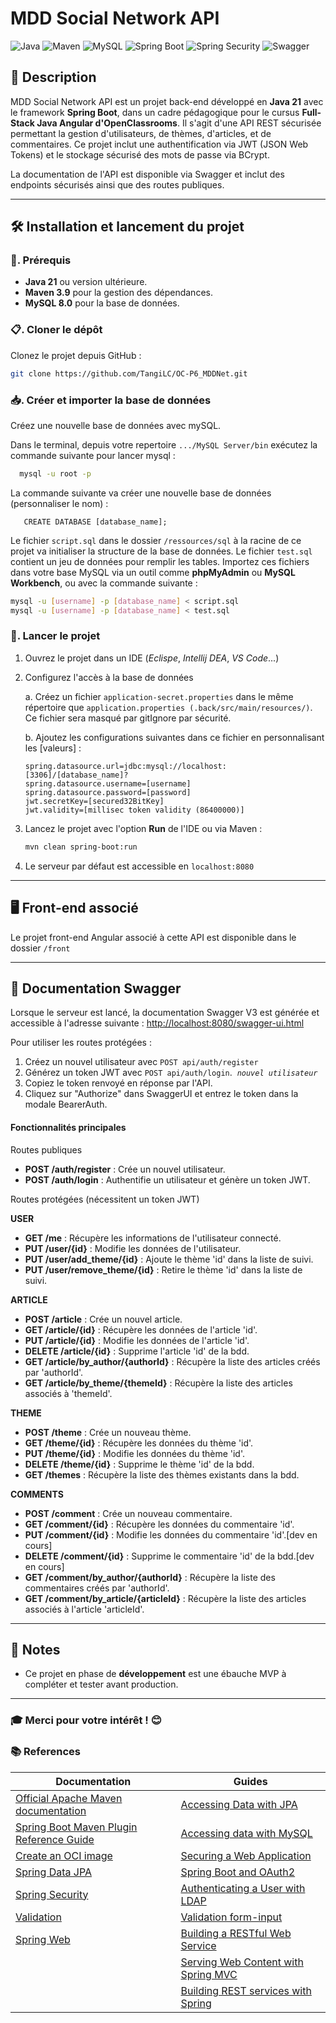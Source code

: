 
# MDD Social Network API 

![Java](https://img.shields.io/badge/Java-21-%23ED8B00?style=&logo=openjdk&logoColor=orange)
![Maven](https://img.shields.io/badge/Maven-3.9.9-%23C71A36?style=&logo=apachemaven&logoColor=red)
![MySQL](https://img.shields.io/badge/MySQL-8.0-%234479A1?style=&logo=mysql&logoColor=blue)
![Spring Boot](https://img.shields.io/badge/Spring%20Boot-3.4.0-%236DB33F?style=&logo=springboot&logoColor=green)
![Spring Security](https://img.shields.io/badge/Spring%20Security-6.4.0-%236DB33F?style=&logo=spring&logoColor=green)
![Swagger](https://img.shields.io/badge/Swagger%20UI-V3-%2385EA2D?style=&logo=swagger&logoColor=green)

## 📝 Description

MDD Social Network API est un projet back-end développé en **Java 21** avec le framework **Spring Boot**, dans un cadre pédagogique pour le cursus **Full-Stack Java Angular d'OpenClassrooms**. Il s'agit d'une API REST sécurisée permettant la gestion d'utilisateurs, de thèmes, d'articles, et de commentaires. Ce projet inclut une authentification via JWT (JSON Web Tokens) et le stockage sécurisé des mots de passe via BCrypt.

La documentation de l'API est disponible via Swagger et inclut des endpoints sécurisés ainsi que des routes publiques.

---

## 🛠️ Installation et lancement du projet

### 🔧. Prérequis
- **Java 21** ou version ultérieure.
- **Maven 3.9** pour la gestion des dépendances.
- **MySQL 8.0** pour la base de données.

### 📋. Cloner le dépôt
Clonez le projet depuis GitHub :
```bash
git clone https://github.com/TangiLC/OC-P6_MDDNet.git
```

### 📥. Créer et importer la base de données
Créez une nouvelle base de données avec mySQL.

Dans le terminal, depuis votre repertoire `.../MySQL Server/bin` exécutez la commande suivante pour lancer mysql :
 ```bash
   mysql -u root -p
```

La commande suivante va créer une nouvelle base de données (personnaliser le nom) :
```mysql
   CREATE DATABASE [database_name];
```

Le fichier `script.sql` dans le dossier `/ressources/sql` à la racine de ce projet va initialiser la structure de la base de données. Le fichier `test.sql` contient un jeu de données pour remplir les tables. Importez ces fichiers dans votre base MySQL via un outil comme **phpMyAdmin** ou **MySQL Workbench**, ou avec la commande suivante :
```bash
mysql -u [username] -p [database_name] < script.sql
mysql -u [username] -p [database_name] < test.sql
```


### 🚀. Lancer le projet
1. Ouvrez le projet dans un IDE (*Eclispe*, *Intellij DEA*, *VS Code*...)

2. Configurez l'accès à la base de données

    a. Créez un fichier `application-secret.properties` dans le même répertoire que `application.properties (.back/src/main/resources/)`. Ce fichier sera masqué par gitIgnore par sécurité.

    b. Ajoutez les configurations suivantes dans ce fichier en personnalisant les [valeurs]  :
   ```
   spring.datasource.url=jdbc:mysql://localhost:[3306]/[database_name]?
   spring.datasource.username=[username]
   spring.datasource.password=[password]
   jwt.secretKey=[secured32BitKey]
   jwt.validity=[millisec token validity (86400000)]
   ```

3. Lancez le projet avec l'option **Run** de l'IDE ou via Maven :
   ```bash
   mvn clean spring-boot:run
   ```


4. Le serveur par défaut est accessible en `localhost:8080`

---

## 🖥️ Front-end associé

Le projet front-end Angular associé à cette API est disponible dans le dossier `/front`

---

## 📖 Documentation Swagger 

Lorsque le serveur est lancé, la documentation Swagger V3 est générée et accessible à l'adresse suivante :
[http://localhost:8080/swagger-ui.html](http://localhost:8080/swagger-ui.html)

Pour utiliser les routes protégées :
1. Créez un nouvel utilisateur avec `POST api/auth/register`
2. Générez un token JWT avec `POST api/auth/login`. &nbsp;*`nouvel utilisateur`*
2. Copiez le token renvoyé en réponse par l'API.
3. Cliquez sur "Authorize" dans SwaggerUI et entrez le token dans la modale BearerAuth.

#### Fonctionnalités principales

Routes publiques
- **POST /auth/register** : Crée un nouvel utilisateur.
- **POST /auth/login** : Authentifie un utilisateur et génère un token JWT.

Routes protégées (nécessitent un token JWT)

**USER**
- **GET /me** : Récupère les informations de l'utilisateur connecté.
- **PUT /user/{id}** : Modifie les données de l'utilisateur.
- **PUT /user/add_theme/{id}** : Ajoute le thème 'id' dans la liste de suivi.
- **PUT /user/remove_theme/{id}** : Retire le thème 'id' dans la liste de suivi.

**ARTICLE**
- **POST /article** : Crée un nouvel article.
- **GET /article/{id}** : Récupère les données de l'article 'id'.
- **PUT /article/{id}** : Modifie les données de l'article 'id'.
- **DELETE /article/{id}** : Supprime l'article 'id' de la bdd.
- **GET /article/by_author/{authorId}** : Récupère la liste des articles créés par 'authorId'.
- **GET /article/by_theme/{themeId}** : Récupère la liste des articles associés à 'themeId'.

**THEME**
- **POST /theme** : Crée un nouveau thème.
- **GET /theme/{id}** : Récupère les données du thème 'id'.
- **PUT /theme/{id}** : Modifie les données du thème 'id'.
- **DELETE /theme/{id}** : Supprime le thème 'id' de la bdd.
- **GET /themes** : Récupère la liste des thèmes existants dans la bdd.

**COMMENTS**
- **POST /comment** : Crée un nouveau commentaire.
- **GET /comment/{id}** : Récupère les données du commentaire 'id'.
- **PUT /comment/{id}** : Modifie les données du commentaire 'id'.[dev en cours]
- **DELETE /comment/{id}** : Supprime le commentaire 'id' de la bdd.[dev en cours]
- **GET /comment/by_author/{authorId}** : Récupère la liste des commentaires créés par 'authorId'.
- **GET /comment/by_article/{articleId}** : Récupère la liste des articles associés à l'article 'articleId'.


---

## 📣 Notes

- Ce projet en phase de **développement** est une ébauche MVP à compléter et tester avant production.

---

### 🎓 Merci pour votre intérêt ! 😊


### 📚 References

| Documentation | Guides |
|-----------------------|-----------------------|
| [Official Apache Maven documentation](https://maven.apache.org/guides/index.html) | [Accessing Data with JPA](https://spring.io/guides/gs/accessing-data-jpa/) |
| [Spring Boot Maven Plugin Reference Guide](https://docs.spring.io/spring-boot/3.4.0/maven-plugin) | [Accessing data with MySQL](https://spring.io/guides/gs/accessing-data-mysql/) |
| [Create an OCI image](https://docs.spring.io/spring-boot/3.4.0/maven-plugin/build-image.html) | [Securing a Web Application](https://spring.io/guides/gs/securing-web/) |
| [Spring Data JPA](https://docs.spring.io/spring-boot/3.4.0/reference/data/sql.html#data.sql.jpa-and-spring-data) | [Spring Boot and OAuth2](https://spring.io/guides/tutorials/spring-boot-oauth2/) |
| [Spring Security](https://docs.spring.io/spring-boot/3.4.0/reference/web/spring-security.html) | [Authenticating a User with LDAP](https://spring.io/guides/gs/authenticating-ldap/) |
| [Validation](https://docs.spring.io/spring-boot/3.4.0/reference/io/validation.html) | [Validation form-input](https://spring.io/guides/gs/validating-form-input/) |
| [Spring Web](https://docs.spring.io/spring-boot/3.4.0/reference/web/servlet.html) | [Building a RESTful Web Service](https://spring.io/guides/gs/rest-service/)|
| | [Serving Web Content with Spring MVC](https://spring.io/guides/gs/serving-web-content/) |
| | [Building REST services with Spring](https://spring.io/guides/tutorials/rest/) |

